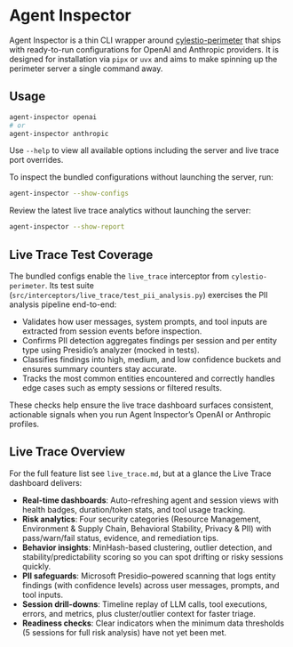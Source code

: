 # Agent Inspector

Agent Inspector is a thin CLI wrapper around [cylestio-perimeter](https://pypi.org/project/cylestio-perimeter/) that ships with ready-to-run configurations for OpenAI and Anthropic providers. It is designed for installation via `pipx` or `uvx` and aims to make spinning up the perimeter server a single command away.

## Usage

```bash
agent-inspector openai
# or
agent-inspector anthropic
```

Use `--help` to view all available options including the server and live trace port overrides.

To inspect the bundled configurations without launching the server, run:

```bash
agent-inspector --show-configs
```

Review the latest live trace analytics without launching the server:

```bash
agent-inspector --show-report
```

## Live Trace Test Coverage

The bundled configs enable the `live_trace` interceptor from `cylestio-perimeter`. Its test suite (`src/interceptors/live_trace/test_pii_analysis.py`) exercises the PII analysis pipeline end-to-end:
- Validates how user messages, system prompts, and tool inputs are extracted from session events before inspection.
- Confirms PII detection aggregates findings per session and per entity type using Presidio’s analyzer (mocked in tests).
- Classifies findings into high, medium, and low confidence buckets and ensures summary counters stay accurate.
- Tracks the most common entities encountered and correctly handles edge cases such as empty sessions or filtered results.

These checks help ensure the live trace dashboard surfaces consistent, actionable signals when you run Agent Inspector’s OpenAI or Anthropic profiles.

## Live Trace Overview

For the full feature list see `live_trace.md`, but at a glance the Live Trace dashboard delivers:
- **Real-time dashboards**: Auto-refreshing agent and session views with health badges, duration/token stats, and tool usage tracking.
- **Risk analytics**: Four security categories (Resource Management, Environment & Supply Chain, Behavioral Stability, Privacy & PII) with pass/warn/fail status, evidence, and remediation tips.
- **Behavior insights**: MinHash-based clustering, outlier detection, and stability/predictability scoring so you can spot drifting or risky sessions quickly.
- **PII safeguards**: Microsoft Presidio–powered scanning that logs entity findings (with confidence levels) across user messages, prompts, and tool inputs.
- **Session drill-downs**: Timeline replay of LLM calls, tool executions, errors, and metrics, plus cluster/outlier context for faster triage.
- **Readiness checks**: Clear indicators when the minimum data thresholds (5 sessions for full risk analysis) have not yet been met.
